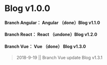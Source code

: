 # Blog v1.0.0

#### Branch Angular： Angular （done）Blog v1.1.0

#### Branch React： React   （undone）Blog v1.2.0

#### Branch Vue： Vue     （done） Blog v1.3.0

> 2018-9-19 || Branch Vue  update Blog v1.3.1

